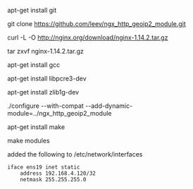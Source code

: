 apt-get install git

git clone https://github.com/leev/ngx_http_geoip2_module.git

curl -L -O http://nginx.org/download/nginx-1.14.2.tar.gz


tar zxvf nginx-1.14.2.tar.gz 

apt-get install gcc

apt-get install libpcre3-dev

apt-get install zlib1g-dev


./configure --with-compat --add-dynamic-module=../ngx_http_geoip2_module


apt-get install make


make modules


added the following to /etc/network/interfaces
```
iface ens19 inet static
    address 192.168.4.120/32
    netmask 255.255.255.0
```


